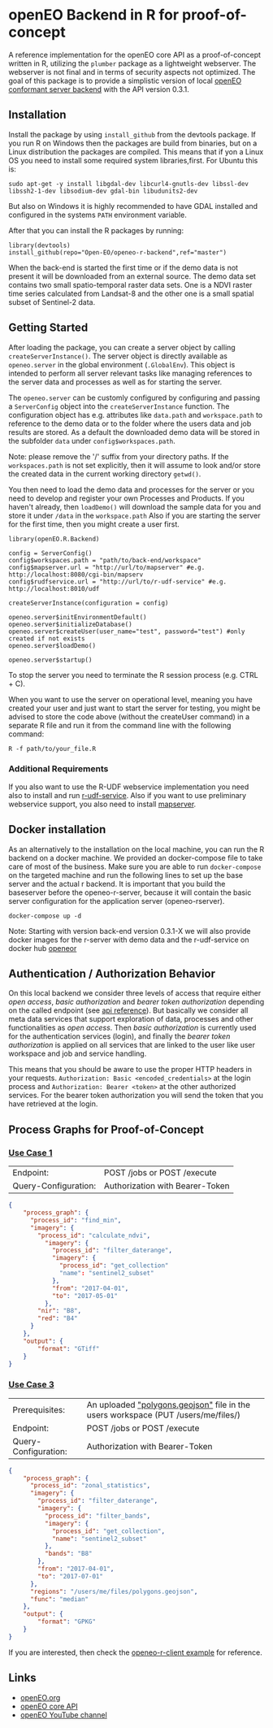 # openEO Backend in R for proof-of-concept

A reference implementation for the openEO core API as a proof-of-concept written in R, utilizing the `plumber` package as a 
lightweight webserver. The webserver is not final and in terms of security aspects not optimized. The goal of this package 
is to provide a simplistic version of local [openEO conformant server backend](https://open-eo.github.io/openeo-api/) with the API version 0.3.1.

## Installation
Install the package by using `install_github` from the devtools package. If you run R on Windows then the packages are build from binaries, but on a Linux distribution the packages are compiled. This means that if yon a Linux OS you need to install some required system libraries,first. For Ubuntu this is:

```
sudo apt-get -y install libgdal-dev libcurl4-gnutls-dev libssl-dev libssh2-1-dev libsodium-dev gdal-bin libudunits2-dev
```

But also on Windows it is highly recommended to have GDAL installed and configured in the systems `PATH` environment variable.

After that you can install the R packages by running:

```
library(devtools)
install_github(repo="Open-EO/openeo-r-backend",ref="master")
```

When the back-end is started the first time or if the demo data is not present it will be downloaded from an external source. The demo data set contains two small spatio-temporal raster data sets. One is a NDVI raster time series calculated from Landsat-8 and the other one is a small spatial subset of Sentinel-2 data.

## Getting Started
After loading the package, you can create a server object by calling `createServerInstance()`. The server object is directly available as `openeo.server` in the global environment (`.GlobalEnv`). This object is intended to perform all server relevant tasks like managing references to the server data and processes as well as for starting the server.

The `openeo.server` can be customly configured by configuring and passing a `ServerConfig` object into the `createServerInstance` function. The configuration object has e.g. attributes like `data.path` and `workspace.path` to reference to the demo data or to the folder where the users data and job results are stored. As a default the downloaded demo data will be stored in the subfolder `data` under `config$workspaces.path`.

Note: please remove the '/' suffix from your directory paths. If the `workspaces.path` is not set explicitly, then it will assume to look and/or store the created data in the current working directory `getwd()`.

You then need to load the demo data and processes for the server or you need to develop and register your own Processes and Products. If you haven't already, then `loadDemo()` will download the sample data for you and store it under `/data` in the `workspace.path`
Also if you are starting the server for the first time, then you might create a user first. 

```
library(openEO.R.Backend)

config = ServerConfig()
config$workspaces.path = "path/to/back-end/workspace"
config$mapserver.url = "http://url/to/mapserver" #e.g. http://localhost:8080/cgi-bin/mapserv
config$rudfservice.url = "http://url/to/r-udf-service" #e.g. http://localhost:8010/udf

createServerInstance(configuration = config)

openeo.server$initEnvironmentDefault()
openeo.server$initializeDatabase()
openeo.server$createUser(user_name="test", password="test") #only created if not exists
openeo.server$loadDemo()

openeo.server$startup()
```

To stop the server you need to terminate the R session process (e.g. CTRL + C).

When you want to use the server on operational level, meaning you have created your user and just want to start the server for testing, you might be advised to store the code above (without the createUser command) in a separate R file and run it from the command line with the following command:

```
R -f path/to/your_file.R
```

### Additional Requirements
If you also want to use the R-UDF webservice implementation you need also to install and run [r-udf-service](TODO::ADD_LINK). Also if you want to use
preliminary webservice support, you also need to install [mapserver](TODO::ADD_LINK).

## Docker installation
As an alternatively to the installation on the local machine, you can run the R backend on a docker machine. We provided an docker-compose file to take care of most of the business. Make sure you are able to run `docker-compose` on the targeted machine and run the following lines to set up the base server and the actual r backend. It is important that you build the baseserver before the openeo-r-server, because it will contain the basic server configuration for the application server (openeo-rserver).

```
docker-compose up -d
```

Note: Starting with version back-end version 0.3.1-X we will also provide docker images for the r-server with demo data and the r-udf-service on docker hub [openeor](TODO::ADD_DOCKER_HUB_LINK_OPENEOR)

## Authentication / Authorization Behavior
On this local backend we consider three levels of access that require either _open access_, _basic authorization_ and _bearer token authorization_ depending on the called endpoint (see [api reference](TODO::ADD_LINK_FOR_API_REF)). But basically we consider all meta data services that support exploration of data, processes and other functionalities as _open access_. Then _basic authorization_ is currently used for the authentication services (login), and finally the _bearer token authorization_ is applied on all services that are linked to the user like user workspace and job and service handling.

This means that you should be aware to use the proper HTTP headers in your requests. `Authorization: Basic <encoded_credentials>` at the login process and `Authorization: Bearer <token>` at the other authorized services. For the bearer token authorization you will send the token that you have retrieved at the login.

## Process Graphs for Proof-of-Concept

### [Use Case 1](https://open-eo.github.io/openeo-api/examples-poc/#use-case-1)
| | |
| --- | --- |
| Endpoint: | POST /jobs or POST /execute |
| Query-Configuration: | Authorization with Bearer-Token |

```JSON
{
    "process_graph": {
      "process_id": "find_min",
      "imagery": {
        "process_id": "calculate_ndvi",
          "imagery": {
            "process_id": "filter_daterange",
            "imagery": {
              "process_id": "get_collection"
              "name": "sentinel2_subset"
            },
            "from": "2017-04-01",
            "to": "2017-05-01"
          },
        "nir": "B8",
        "red": "B4"
      }
    },
    "output": {
        "format": "GTiff"
    }
}
```


### [Use Case 3](https://open-eo.github.io/openeo-api/examples-poc/#use-case-3)
| | |
| --- | --- |
| Prerequisites: | An uploaded ["polygons.geojson"](https://raw.githubusercontent.com/Open-EO/openeo-r-client/master/examples/polygons.geojson) file in the users workspace (PUT /users/me/files/<path>)|
| Endpoint: | POST /jobs or POST /execute |
| Query-Configuration: | Authorization with Bearer-Token |

```JSON
{
    "process_graph": {
      "process_id": "zonal_statistics",
      "imagery": {
        "process_id": "filter_daterange",
        "imagery": {
          "process_id": "filter_bands",
          "imagery": {
            "process_id": "get_collection",
            "name": "sentinel2_subset"
          },  
          "bands": "B8"
        },
        "from": "2017-04-01",
        "to": "2017-07-01"
      },
      "regions": "/users/me/files/polygons.geojson",
      "func": "median"
    },
    "output": {
        "format": "GPKG"
    }
}
```

If you are interested, then check the [openeo-r-client example](https://github.com/Open-EO/openeo-r-client/blob/master/examples/rbackend-uc3-example.R) for reference.

## Links
* [openEO.org](http://openeo.org/)
* [openEO core API](https://open-eo.github.io/openeo-api/)
* [openEO YouTube channel](https://www.youtube.com/channel/UCMJQil8j9sHBQkcSlSaEsvQ)
